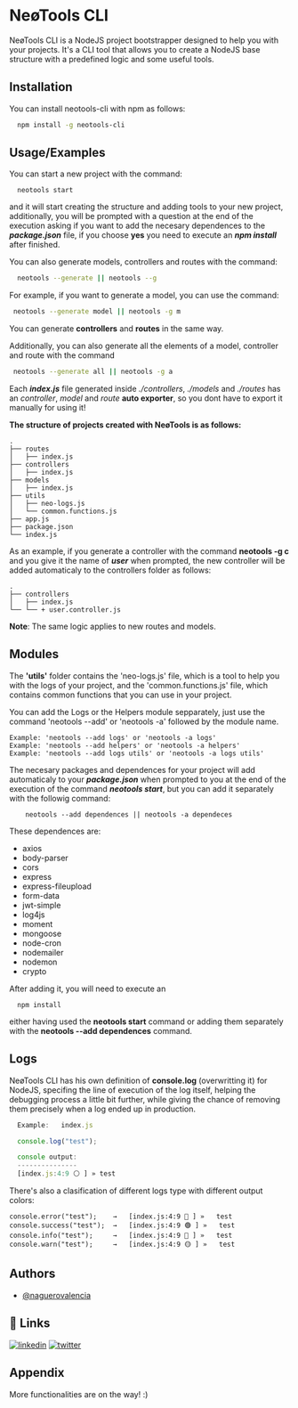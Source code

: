 
# NeøTools CLI

NeøTools CLI is a NodeJS project bootstrapper designed to help you with your projects. It's a CLI tool that allows you to create a NodeJS base structure with a predefined logic and some useful tools.

    

## Installation

You can install neotools-cli with npm as follows:

```bash
  npm install -g neotools-cli
```
    
## Usage/Examples

You can start a new project with the command:
```
  neotools start
``` 
and it will start creating the structure and adding tools to your new project,
additionally, you will be prompted with a question at the end of the execution asking if you want to add the necesary dependences to the ***package.json*** file, if you choose **yes** you need to execute an ***npm install*** after finished.

You can also generate models, controllers and routes with the command:
```bash
  neotools --generate || neotools --g 
```
For example, if you want to generate a model, you can use the command:
 ```bash
  neotools --generate model || neotools -g m
```
You can generate **controllers** and **routes** in the same way.

Additionally, you can also generate all the elements of a model, controller and route with the command 
 ```bash
  neotools --generate all || neotools -g a
```

Each ***index.js*** file generated inside *./controllers*, *./models* and *./routes* has an *controller*, *model* and *route* **auto exporter**, so you dont have to export it manually for using it!

**The structure of projects created with NeøTools is as follows:**

    .
    ├── routes
    │   ├── index.js
    ├── controllers
    │   ├── index.js
    ├── models
    │   ├── index.js
    ├── utils
    │   ├── neo-logs.js
    │   └── common.functions.js
    ├── app.js
    ├── package.json 
    └── index.js

As an example, if you generate a controller with the command **neotools -g c** and you give it the name of ***user*** when prompted, the new controller will be added automaticaly to the controllers folder as follows:

    .
    ├── controllers
    │   ├── index.js
    └── └── + user.controller.js

**Note**: The same logic applies to new routes and models.  


## Modules


The **'utils'** folder contains the 'neo-logs.js' file, which is a tool to help you with the logs of your project, and the 'common.functions.js' file, which contains common functions that you can use in your project.

You can add the Logs or the Helpers module sepparately, just use the command 'neotools --add' or 'neotools -a' followed by the module name.

    Example: 'neotools --add logs' or 'neotools -a logs'
    Example: 'neotools --add helpers' or 'neotools -a helpers'
    Example: 'neotools --add logs utils' or 'neotools -a logs utils'

The necesary packages and dependences for your project will add automaticaly to your ***package.json*** when prompted to you at the end of the execution of the command ***neotools start***, but you can add it separately with the followig command:
```
    neotools --add dependences || neotools -a dependeces
```

These dependences are:

-   axios
-   body-parser
-   cors
-   express
-   express-fileupload
-   form-data
-   jwt-simple
-   log4js
-   moment
-   mongoose
-   node-cron
-   nodemailer
-   nodemon
-   crypto

After adding it, you will need to execute an
```
  npm install
```
either having used the **neotools start** command or adding them separately with the **neotools --add dependences** command.

## Logs

NeøTools CLI has his own definition of **console.log** (overwritting it) for NodeJS, specifing the line of execution of the log itself, helping the debugging process a little bit further, while giving the chance of removing them precisely when a log ended up in production.

```javascript
  Example:   index.js

  console.log("test");

  console output:
  ---------------
  [index.js:4:9 ⚪️ ] » test

```

There's also a clasification of different logs type with different output colors:

```
console.error("test");    →   [index.js:4:9 🔴 ] »   test
console.success("test");  →   [index.js:4:9 🟢 ] »   test
console.info("test");     →   [index.js:4:9 🔵 ] »   test
console.warn("test");     →   [index.js:4:9 🟡 ] »   test
```




## Authors

- [@naguerovalencia](https://www.github.com/naguerovalencia)


## 🔗 Links
[![linkedin](https://img.shields.io/badge/linkedin-0A66C2?style=for-the-badge&logo=linkedin&logoColor=white)](https://www.linkedin.com/in/niav/)
[![twitter](https://img.shields.io/badge/twitter-1DA1F2?style=for-the-badge&logo=twitter&logoColor=white)](https://twitter.com/ni_coa)


## Appendix

More functionalities are on the way! :)

